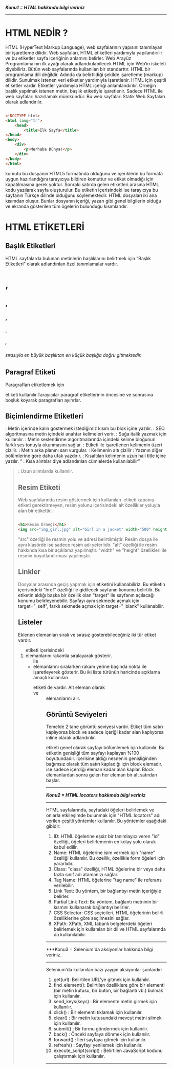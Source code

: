 ***Konu1 = HTML hakkında bilgi veriniz***

---

# HTML NEDİR ?

HTML (HyperText Markup Language), web sayfalarının yapısını tanımlayan bir işaretleme dilidir. Web sayfaları, HTML etiketleri yardımıyla yapılandırılır ve bu etiketler sayfa içeriğinin anlamını belirler. Web Arayüz Programlama’nın ilk ayağı olarak adlandırılabilecek HTML için Web’in iskeleti diyebiliriz. Bütün web sayfalarında kullanılan bir standarttır.
HTML bir programlama dili değildir. Adında da belirtildiği şekilde işaretleme (markup) dilidir. Sunulmak istenen veri etiketler yardımıyla işaretlenir.
HTML için çeşitli etiketler vardır. Etiketler yardımıyla HTML içeriği anlamlandırılır. Örneğin başlık yapılmak istenen metin, başlık etiketiyle işaretlenir.
Sadece HTML ile web sayfaları hazırlamak mümkündür. Bu web sayfaları Statik Web Sayfaları olarak adlandırılır.

```html

<!DOCTYPE html>
<html lang="tr">
    <head>
        <title>İlk Sayfa</title>
</head>
<body>
    <div>
        <p>Merhaba Dünya!</p>
    </div>
</body>
</html>

```


<!DOCTYPE html> komutu bu dosyanın HTML5 formatında olduğunu ve içeriklerin bu formata uygun hazırlandığını tarayıcıya bildiren komuttur ve etiket olmadığı için kapatılmasına gerek yoktur. Sonraki satırda gelen <html> etiketleri arasına HTML kodu yazılarak sayfa oluşturulur. Bu etiketin içerisindeki <lang="tr"> ise tarayıcıya bu sayfanın Türkçe dilinde olduğunu söylemektedir. HTML dosyaları iki ana kısımdan oluşur. Bunlar dosyanın içeriği, yazarı gibi genel bilgilerin olduğu <head> ve ekranda gösterilen tüm ögelerin bulunduğu <body> kısımlarıdır.

# HTML ETİKETLERİ

## Başlık Etiketleri

HTML sayfalarda bulunan metinlerin başlıklarını belirtmek için “Başlık Etiketleri” olarak adlandırılan özel tanımlamalar vardır. <h1>, <h2>, <h3>, <h4>, <h5>, <h6> sırasıyla en büyük başlıktan en küçük başlığa doğru gitmektedir.

## Paragraf Etiketi

Paragrafları etiketlemek için <p> etiketi kullanılır.Tarayıcılar paragraf etiketlerinin öncesine ve sonrasına boşluk koyarak
paragrafları ayırırlar.

## Biçimlendirme Etiketleri

<b></b> : Metin içerinde kalın göstermek istediğimiz kısım bu blok içine yazılır.
<strong></strong> : SEO algoritmasına metin içindeki anahtar kelimeleri verir.
<i></i> : Sağa italik yazmak için kullanılır.
<em></em> : Metin seslendirme algoritmalarında içindeki kelime bloğunun farklı ses tonuyla okunmasını sağlar.
<del></del> : Etiketi ile işaretlenen kelimenin üzeri çizilir.
<mark></mark> : Metin arka planını sarı vurgular.
<u></u> : Kelimenin altı çizilir
<small></small> : Yazının diğer bölümlerine göre daha ufak yazdırır.
<abbr title=""></abbr> : Kısaltılan kelimenin uzun hali title içine yazılır.
<q> : Kısa alıntılar diye adlandırılan cümlelerde kullanılabilir
<blockquote> : Uzun alıntılarda kullanılır.

## Resim Etiketi

Web sayfalarında resim göstermek için kullanılan <img> etiketi kapanış etiketi gerektirmeyen, resim yolunu içerisindeki alt özellikler yoluyla alan bir etikettir.

```html

<h1>Resim Örneği</h1>
<img src="img_girl.jpg" alt="Girl in a jacket" width="500" height="600">

```

"src" özelliği ile resmin yolu ve adresi belirtilmiştir. Resim dosya ile aynı klasörde ise sadece resim adı yeterlidir. "alt" özelliği ile resim hakkında kısa bir açıklama yapılmıştır. "width" ve "height" özellikleri ile resmin boyutlandırması yapılmıştır.

## Linkler

Dosyalar arasında geçiş yapmak için <a> etiketini kullanabiliriz. Bu etiketin içerisindeki "href" özelliği ile gidilecek sayfanın konumu belirtilir. Bu etiketin aldığı başka bir özellik olan "target" ile sayfanın açılacağı konumu belirleyenebilir. Sayfayı aynı sekmede açmak için target="_self", farklı sekmede açmak için target="_blank" kullanabilir.

## Listeler

Eklenen elemanları sıralı ve sırasız gösterebileceğiniz iki tür etiket vardır. <ol> etiketi içerisindeki <li> elemanlarını rakamla sıralayarak gösterir.<ul> ile <li> elemanlarını sıralarken rakam yerine başında nokta ile işaretleyerek gösterir. Bu iki liste türünün haricinde açıklama amaçlı kullanılan <dl> etiketi de vardır. Alt eleman olarak <dt> ve <dd> elemanlarını alır.

## Görüntü Seviyeleri

Temelde 2 tane görüntü seviyesi vardır. Etiket tüm satırı kaplıyorsa block ve sadece içeriği kadar alan kaplıyorsa inline olarak adlandırılır. <div> etiketi genel olarak sayfayı bölümlemek için kullanılır. Bu etiketin genişliği tüm sayfayı kaplayan %100 boyutundadır. İçerisine aldığı nesnenin genişliğinden bağımsız olarak tüm satırı kapladığı için block elemadır. <span> ise sadece içerdiği eleman kadar alan kaplar. Block elemanlardan sonra gelen her eleman bir alt satırdan başlar.

---

***Konu2 = HTML locators hakkında bilgi veriniz***

---

HTML sayfalarında, sayfadaki öğeleri belirlemek ve onlarla etkileşimde bulunmak için "HTML locators" adı verilen çeşitli yöntemler kullanılır. Bu yöntemler aşağıdaki gibidir:

1. ID: HTML öğelerine eşsiz bir tanımlayıcı veren "id" özelliği, öğeleri belirlemenin en kolay yolu olarak kabul edilir.
2. Name: HTML öğelerine isim vermek için "name" özelliği kullanılır. Bu özellik, özellikle form öğeleri için yararlıdır.
3. Class: "class" özelliği, HTML öğelerine bir veya daha fazla sınıf adı atamanızı sağlar.
4. Tag Name: HTML öğelerine "tag name" ile referans verilebilir.
5. Link Text: Bu yöntem, bir bağlantıyı metin içeriğiyle belirler.
6. Partial Link Text: Bu yöntem, bağlantı metninin bir kısmını kullanarak bağlantıyı belirler. 
7. CSS Selector: CSS seçicileri, HTML öğelerinin belirli özelliklerine göre seçilmesini sağlar.
8. XPath: XPath, XML tabanlı belgelerdeki öğeleri belirlemek için kullanılan bir dil ve HTML sayfalarında da kullanılabilir.

---

***Konu3 = Selenium'da aksiyonlar hakkında bilgi veriniz.

---

Selenium'da kullanılan bazı yaygın aksiyonlar şunlardır:

1. get(url): Belirtilen URL'ye gitmek için kullanılır.
2. find_element(): Belirtilen özelliklere göre bir elementi (bir metin kutusu, bir buton, bir bağlantı vb.) bulmak için kullanılır.
3. send_keys(keys) : Bir elemente metin girmek için kullanılır.
4. click() : Bir elementi tıklamak için kullanılır.
5. clear() : Bir metin kutusundaki mevcut metni silmek için kullanılır.
6. submit() : Bir formu göndermek için kullanılır.
7. back() : Önceki sayfaya dönmek için kullanılır.
8. forward() : İleri sayfaya gitmek için kullanılır.
9. refresh() : Sayfayı yenilemek için kullanılır.
10. execute_script(script) : Belirtilen JavaScript kodunu çalıştırmak için kullanılır.

---


